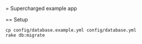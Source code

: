 = Supercharged example app

== Setup

```shell
cp config/database.example.yml config/database.yml
rake db:migrate
```
